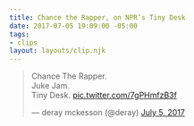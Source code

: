 ```yaml
---
title: Chance the Rapper, on NPR’s Tiny Desk
date: 2017-07-05 19:09:00 -05:00
tags:
- clips
layout: layouts/clip.njk
---
```


<blockquote class="twitter-tweet" data-lang="en"><p lang="en" dir="ltr">Chance The Rapper. <br>Juke Jam. <br>Tiny Desk. <a href="https://t.co/7gPHmfzB3f">pic.twitter.com/7gPHmfzB3f</a></p>&mdash; deray mckesson (@deray) <a href="https://twitter.com/deray/status/882749150043021312">July 5, 2017</a></blockquote>
<script async src="//platform.twitter.com/widgets.js" charset="utf-8"></script>
